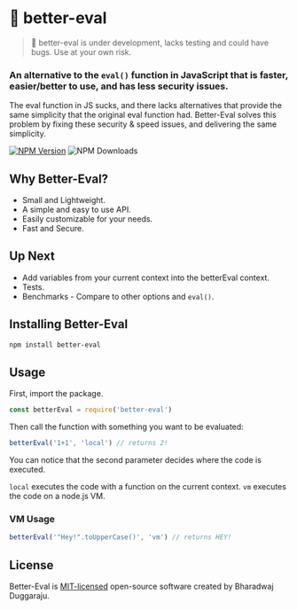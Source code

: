 # 🔧 better-eval

> 🚩 better-eval is under development, lacks testing and could have bugs. Use at your own risk.

### An alternative to the ```eval()``` function in JavaScript that is faster, easier/better to use, and has less security issues.

The eval function in JS sucks, and there lacks alternatives that provide the same simplicity that the original eval function had. Better-Eval solves this problem by fixing these security & speed issues, and delivering the same simplicity. 

[![NPM Version](https://img.shields.io/npm/v/better-eval?style=flat-square&color=FF524C&labelColor=000)](https://www.npmjs.com/package/better-eval) 
![NPM Downloads](https://img.shields.io/npm/dt/better-eval.svg?style=flat-square&color=FF524C&labelColor=000) 

## Why Better-Eval?

- Small and Lightweight.
- A simple and easy to use API.
- Easily customizable for your needs.
- Fast and Secure.

## Up Next
- Add variables from your current context into the betterEval context.
- Tests.
- Benchmarks - Compare to other options and ```eval()```.

## Installing Better-Eval

```sh
npm install better-eval
```

## Usage

First, import the package.
```js
const betterEval = require('better-eval')
```

Then call the function with something you want to be evaluated:
```js
betterEval('1+1', 'local') // returns 2!
```

You can notice that the second parameter decides where the code is executed.

```local``` executes the code with a function on the current context.
```vm``` executes the code on a node.js VM.

### VM Usage
```js
betterEval('"Hey!".toUpperCase()', 'vm') // returns HEY!
```

## License

Better-Eval is [MIT-licensed](LICENSE) open-source software created by Bharadwaj Duggaraju.
